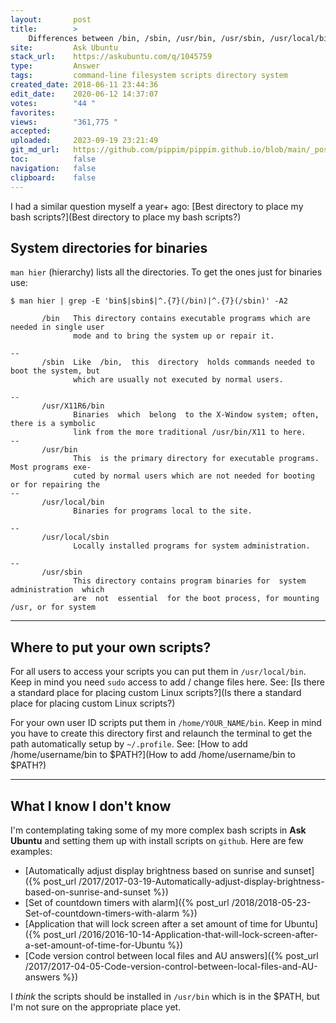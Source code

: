```yaml
---
layout:       post
title:        >
    Differences between /bin, /sbin, /usr/bin, /usr/sbin, /usr/local/bin, /usr/local/sbin
site:         Ask Ubuntu
stack_url:    https://askubuntu.com/q/1045759
type:         Answer
tags:         command-line filesystem scripts directory system
created_date: 2018-06-11 23:44:36
edit_date:    2020-06-12 14:37:07
votes:        "44 "
favorites:    
views:        "361,775 "
accepted:     
uploaded:     2023-09-19 23:21:49
git_md_url:   https://github.com/pippim/pippim.github.io/blob/main/_posts/2018/2018-06-11-Differences-between-_bin_-_sbin_-_usr_bin_-_usr_sbin_-_usr_local_bin_-_usr_local_sbin.md
toc:          false
navigation:   false
clipboard:    false
---
```


I had a similar question myself a year+ ago: [Best directory to place my bash scripts?](Best directory to place my bash scripts?)


## System directories for binaries

`man hier` (hierarchy) lists all the directories. To get the ones just for binaries use:

``` 
$ man hier | grep -E 'bin$|sbin$|^.{7}(/bin)|^.{7}(/sbin)' -A2

       /bin   This directory contains executable programs which are needed in single user
              mode and to bring the system up or repair it.

--
       /sbin  Like  /bin,  this  directory  holds commands needed to boot the system, but
              which are usually not executed by normal users.

--
       /usr/X11R6/bin
              Binaries  which  belong  to the X-Window system; often, there is a symbolic
              link from the more traditional /usr/bin/X11 to here.
--
       /usr/bin
              This  is the primary directory for executable programs.  Most programs exe‐
              cuted by normal users which are not needed for booting or for repairing the
--
       /usr/local/bin
              Binaries for programs local to the site.

--
       /usr/local/sbin
              Locally installed programs for system administration.

--
       /usr/sbin
              This directory contains program binaries for  system  administration  which
              are  not  essential  for the boot process, for mounting /usr, or for system
```


----------


## Where to put your own scripts?

For all users to access your scripts you can put them in `/usr/local/bin`. Keep in mind you need `sudo` access to add / change files here. See: [Is there a standard place for placing custom Linux scripts?](Is there a standard place for placing custom Linux scripts?)

For your own user ID scripts put them in `/home/YOUR_NAME/bin`. Keep in mind you have to create this directory first and relaunch the terminal to get the path automatically setup by `~/.profile`. See: [How to add /home/username/bin to $PATH?](How to add /home/username/bin to $PATH?)


----------


## What I know I don't know

I'm contemplating taking some of my more complex bash scripts in **Ask Ubuntu** and setting them up with install scripts on `github`. Here are few examples:

- [Automatically adjust display brightness based on sunrise and sunset]({% post_url /2017/2017-03-19-Automatically-adjust-display-brightness-based-on-sunrise-and-sunset %})
- [Set of countdown timers with alarm]({% post_url /2018/2018-05-23-Set-of-countdown-timers-with-alarm %})
- [Application that will lock screen after a set amount of time for Ubuntu]({% post_url /2016/2016-10-14-Application-that-will-lock-screen-after-a-set-amount-of-time-for-Ubuntu %})
- [Code version control between local files and AU answers]({% post_url /2017/2017-04-05-Code-version-control-between-local-files-and-AU-answers %})

I *think* the scripts should be installed in `/usr/bin` which is in the $PATH, but I'm not sure on the appropriate place yet.

